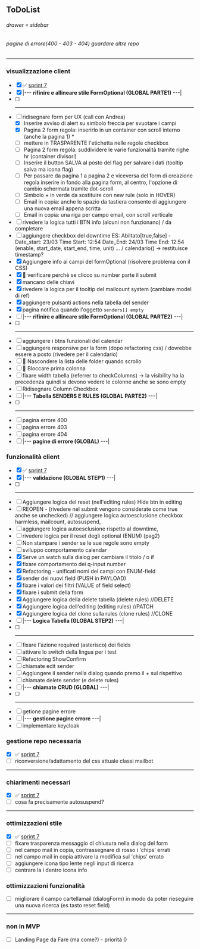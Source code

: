 ## ToDoList

###### drawer = sidebar

###### pagine di errore(400 - 403 - 404) guardare altre repo

<hr>

### visualizzazione client

- [x] :white_check_mark: [sprint 7](./Sprint%207)
- [x] |--- <b>rifinire e allineare stile FormOptional (GLOBAL PARTE1)</b> ---|
- [ ] -----------------------------------------------------------------------
- [ ] ridisegnare form per UX (call con Andrea)
  - [x] Inserire avviso di alert su simbolo freccia per svuotare i campi
  - [x] Pagina 2 form regola: inserirlo in un container con scroll interno (anche la pagina 1) *
  - [ ] mettere in TRASPARENTE l'etichetta nelle regole checkbox
  - [ ] Pagina 2 form regola: suddividere le varie funzionalità tramite righe hr (container divisori)
  - [ ] Inserire il button SALVA al posto del flag per salvare i dati (tooltip salva ma icona flag)
  - [ ] Per passare da pagina 1 a pagina 2 e viceversa del form di creazione regola inserire in fondo alla pagina form, al centro, l'opzione di cambio schermata tramite dot-scroll
  - [ ] Simbolo + in verde da sostituire con new rule (solo in HOVER)
  - [ ] Email in copia: anche lo spazio da tastiera consente di aggiungere una nuova email appena scritta
  - [ ] Email in copia: una riga per campo email, con scroll verticale
- [ ] rivedere la logica tutti i BTN info (alcuni non funzionano) / da completare
- [ ] aggiungere checkbox del downtime ES: Abiltato[true,false] - Date_start: 23/03 Time Start: 12:54 Date_End: 24/03 Time End: 12:54 (enable, start_date, start_end, time, unit) ... / calendario() -> restituisce timestamp?
- [x] Aggiungere info ai campi del formOptional (risolvere problema con il CSS)
- [x] :rotating_light: verificare perchè se clicco su number parte il submit
- [x] mancano delle chiavi
- [x] rivedere la logica per il tooltip del mailcount system (cambiare model di ref)
- [x] aggiungere pulsanti actions nella tabella del sender
- [x] pagina notifica quando l'oggetto `senders[] empty`
- [ ] |--- <b>rifinire e allineare stile FormOptional (GLOBAL PARTE2)</b> ---|
- [ ] ***
- [ ] aggiungere i btns funzionali del calendar
- [ ] aggiungere responsive per la form (dopo refactoring css) / dovrebbe essere a posto (rivedere per il calendario)
- [ ] :rotating_light: Nascondere la lista delle folder quando scrollo
- [ ] :rotating_light: Bloccare prima colonna
- [ ] fixare width tabella (referrer to checkColumns) -> la visibility ha la precedenza quindi si devono vedere le colonne anche se sono empty
- [ ] Ridisegnare Column Checkbox
- [ ] |--- <b>Tabella SENDERS E RULES (GLOBAL PARTE2)</b> ---|
- [ ] -----------------------------------------------------------------------
- [ ] pagina errore 400
- [ ] pagina errore 403
- [ ] pagina errore 404
- [ ] |--- <b>pagine di errore (GLOBAL)</b> ---|

### funzionalità client

- [x] :white_check_mark: [sprint 7](./Sprint%207)
- [x] |--- <b>validazione (GLOBAL STEP1)</b> ---|
- [ ] ***
- [ ] Aggiungere logica del reset (nell'editing rules) Hide btn in editing
- [ ] REOPEN - (rivedere nel submit vengono considerate come true anche se unchecked) // aggiungere logica autoesclusione checkbox harmless, mailcount, autosuspend,
- [ ] aggiungere logica autoesclusione rispetto al downtime,
- [ ] rivedere logica per il reset degli optional (ENUM) (pag2)
- [ ] Non stampare i sender se le sue regole sono empty
- [ ] sviluppo comportamento calendar
- [x] Serve un watch sulla dialog per cambiare il titolo / o if
- [x] fixare comportamento dei q-input number
- [x] Refactoring - unificati nomi dei campi con ENUM-field
- [x] sender dei nuovi field (PUSH in PAYLOAD)
- [x] fixare i valori dei filtri (VALUE of field select)
- [x] fixare i submit della form
- [x] Aggiungere logica della delete tabella (delete rules) //DELETE
- [x] Aggiungere logica dell'editing (editing rules) //PATCH
- [x] Aggiungere logica del clone sulla rules (clone rules) //CLONE
- [ ] |--- <b>Logica Tabella (GLOBAL STEP2)</b> ---|
- [ ] -----------------------------------------------------------------------
- [ ] fixare l'azione required (asterisco) dei fields
- [ ] attivare lo switch della lingua per i test
- [ ] Refactoring ShowConfirm
- [ ] chiamate edit sender
- [ ] Aggiungere il sender nella dialog quando premo il + sul rispettivo
- [ ] chiamate delete sender (e delete rules)
- [ ] |--- <b>chiamate CRUD (GLOBAL)</b> ---|
- [ ] -----------------------------------------------------------------------
- [ ] getione pagine errore
- [ ] |--- <b>gestione pagine errore</b> ---|
- [ ] implementare keycloak

### gestione repo necessaria

- [x] :white_check_mark: [sprint 7](./Sprint%207)
- [ ] riconversione/adattamento del css attuale classi mailbot

<hr>

### chiarimenti necessari

- [x] :white_check_mark: [sprint 7](./Sprint%207)
- [ ] cosa fa precisamente autosuspend?

<hr>

### ottimizzazioni stile

- [x] :white_check_mark: [sprint 7](./Sprint%207)
- [ ] fixare trasparenza messaggio di chiusura nella dialog del form
- [ ] nel campo mail in copia, contrassegnare di rosso i 'chips' errati
- [ ] nel campo mail in copia attivare la modifica sul 'chips' errato
- [ ] aggiungere icona tipo lente negli input di ricerca
- [ ] centrare la i dentro icona info

### ottimizzazioni funzionalità

- [ ] migliorare il campo cartellamail (dialogForm) in modo da poter rieseguire una nuova ricerca (es tasto reset field)

<hr>

### non in MVP

- [ ] Landing Page da Fare (ma come?) - priorità 0
